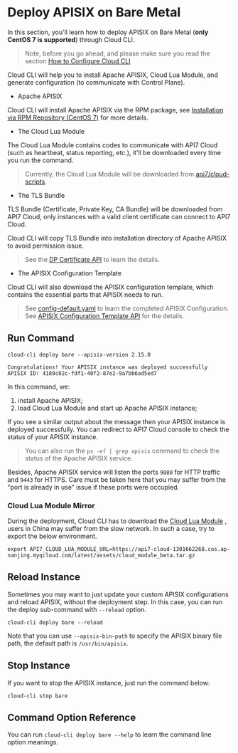 <!--
# Copyright 2022 API7.ai, Inc
#
# Licensed under the Apache License, Version 2.0 (the "License");
# you may not use this file except in compliance with the License.
# You may obtain a copy of the License at
#
#     http://www.apache.org/licenses/LICENSE-2.0
#
# Unless required by applicable law or agreed to in writing, software
# distributed under the License is distributed on an "AS IS" BASIS,
# WITHOUT WARRANTIES OR CONDITIONS OF ANY KIND, either express or implied.
# See the License for the specific language governing permissions and
# limitations under the License.
-->

Deploy APISIX on Bare Metal
=======================

In this section, you'll learn how to deploy APISIX on Bare Metal (**only CentOS 7
is supported**) through Cloud CLI.

> Note, before you go ahead, and please make sure you read the section
> [How to Configure Cloud CLI](./configuring-cloud-cli.md)

Cloud CLI will help you to install Apache APISIX, Cloud Lua Module, and generate
configuration (to communicate with Control Plane).

* Apache APISIX

Cloud CLI will install Apache APISIX via the RPM package, see
[Installation via RPM Repository (CentOS 7)](https://apisix.apache.org/docs/apisix/how-to-build#installation-via-rpm-repository-centos-7)
for more details.

* The Cloud Lua Module

The Cloud Lua Module contains codes to communicate with API7 Cloud (such as
heartbeat, status reporting, etc.), it'll be downloaded every time you run the command.

> Currently, the Cloud Lua Module will be downloaded from [api7/cloud-scripts](https://github.com/api7/cloud-scripts).

* The TLS Bundle

TLS Bundle (Certificate, Private Key, CA Bundle) will be downloaded from API7
Cloud, only instances with a valid client certificate can connect to API7 Cloud.

Cloud CLI will copy TLS Bundle into installation directory of Apache APISIX to
avoid permission issue.

> See the
> [DP Certificate API](https://docs.az-staging.api7.cloud/swagger/#/controlplanes_operation/getCertificates)
> to learn the details.

* The APISIX Configuration Template

Cloud CLI will also download the APISIX configuration template, which contains
the essential parts that APISIX needs to run.

> See
> [config-default.yaml](https://github.com/apache/apisix/blob/master/conf/config-default.yaml)
> to learn the completed APISIX Configuration.
> See [APISIX Configuration Template API](https://docs.az-staging.api7.cloud/swagger/#/controlplanes_operation/getControlPlaneStartupConfig)
> for the details.

Run Command
-----------

```shell
cloud-cli deploy bare --apisix-version 2.15.0

Congratulations! Your APISIX instance was deployed successfully
APISIX ID: 4189c82c-fdf1-40f2-87e2-9a7bb6ad5ed7
```

In this command, we:

1. install Apache APISIX;
2. load Cloud Lua Module and start up Apache APISIX instance;

If you see a similar output about the message
then your APISIX instance is deployed successfully. You can
redirect to API7 Cloud console to check the status of your APISIX instance.

> You can also run the `ps -ef | grep apisix` command to check the status of the
> Apache APISIX service.

Besides, Apache APISIX service will listen the ports `9080` for HTTP traffic and
`9443` for HTTPS. Care must be taken here that you may suffer from the "port is
already in use" issue if these ports were occupied.

### Cloud Lua Module Mirror

During the deployment, Cloud CLI has to download the [Cloud Lua Module](https://api7.cloud/docs/overview/how-apisix-connects-to-api7-cloud#the-api7-cloud-lua-module)
, users in China may suffer from the slow network. In such a case, try to export the below environment.

```shell
export API7_CLOUD_LUA_MODULE_URL=https://api7-cloud-1301662268.cos.ap-nanjing.myqcloud.com/latest/assets/cloud_module_beta.tar.gz
```

Reload Instance
----------------

Sometimes you may want to just update your custom APISIX configurations and reload APISIX, without
the deployment step. In this case, you can run the deploy sub-command with `--reload` option.

```shell
cloud-cli deploy bare --reload
```

Note that you can use `--apisix-bin-path` to specify the APISIX binary file path, the default path is `/usr/bin/apisix`.

Stop Instance
-------------

If you want to stop the APISIX instance, just run the command below:

```shell
cloud-cli stop bare
```

Command Option Reference
------------------------

You can run `cloud-cli deploy bare --help` to learn the command line option meanings.
